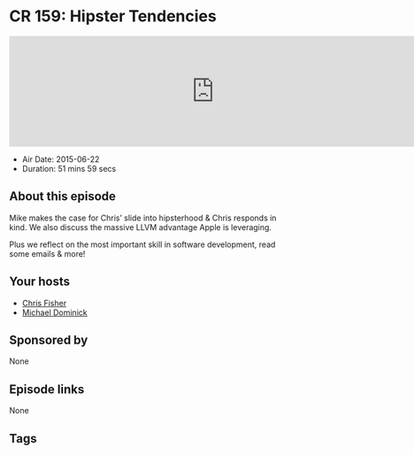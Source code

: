 # CR 159: Hipster Tendencies

<iframe src="https://player.fireside.fm/v2/MLf2ZzhC+D-0kZ2kJ?theme=dark" width="740" height="200" frameborder="0" scrolling="no"></iframe>

* Air Date: 2015-06-22
* Duration: 51 mins 59 secs

## About this episode

Mike makes the case for Chris’ slide into hipsterhood & Chris responds in kind. We also discuss the massive LLVM advantage Apple is leveraging.

Plus we reflect on the most important skill in software development, read some emails & more!

## Your hosts
* [Chris Fisher](https://coder.show/hosts/chrislas)
* [Michael Dominick](https://coder.show/hosts/michael)

## Sponsored by

None



## Episode links

None



## Tags

